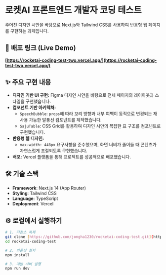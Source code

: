 # 로켓AI 프론트엔드 개발자 코딩 테스트

주어진 디자인 시안을 바탕으로 Next.js와 Tailwind CSS를 사용하여 반응형 웹 페이지를 구현하는 과제입니다.

## 🚀 배포 링크 (Live Demo)

**[https://rocketai-coding-test-two.vercel.app/](https://rocketai-coding-test-two.vercel.app/)**

## ✨ 주요 구현 내용

- **디자인 기반 UI 구현:** Figma 디자인 시안을 바탕으로 전체 페이지의 레이아웃과 스타일을 구현했습니다.
- **컴포넌트 기반 아키텍처:**
  - `SpeechBubble`: `props`에 따라 꼬리 방향과 내부 여백이 동적으로 변경되는 재사용 가능한 말풍선 컴포넌트를 제작했습니다.
  - `SajuTable`: CSS Grid를 활용하여 디자인 시안의 복잡한 표 구조를 컴포넌트로 구현했습니다.
- **반응형 웹 디자인:**
  - `max-width: 448px` 요구사항을 준수했으며, 화면 너비가 줄어들 때 콘텐츠가 자연스럽게 조절되도록 구현했습니다.
- **배포:** Vercel 플랫폼을 통해 프로젝트를 성공적으로 배포했습니다.

## 🛠️ 기술 스택

- **Framework**: Next.js 14 (App Router)
- **Styling**: Tailwind CSS
- **Language**: TypeScript
- **Deployment**: Vercel

## ⚙️ 로컬에서 실행하기

```bash
# 1. 저장소 복제
git clone [https://github.com/jongha1230/rocketai-coding-test.git](https://github.com/jongha1230/rocketai-coding-test.git)
cd rocketai-coding-test

# 2. 의존성 설치
npm install

# 3. 개발 서버 실행
npm run dev
```
